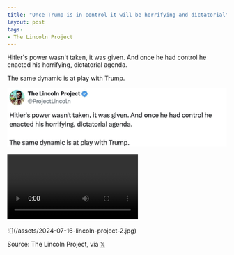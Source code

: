 ```yaml
---
title: "Once Trump is in control it will be horrifying and dictatorial"
layout: post
tags:
- The Lincoln Project
---
```


Hitler's power wasn't taken, it was given. And once he had control he enacted his horrifying, dictatorial agenda.

The same dynamic is at play with Trump.

![](/assets/2024-07-16-lincoln-project-1.jpg)
<div class="embed-responsive embed-responsive-16by9" style="margin-bottom: 1em;">
	<video class="embed-responsive-item" controls src="https://www.glockspiel.com/impeach45/2024-07-16-lincoln-project.mp4">
	</video>
</div>
![](/assets/2024-07-16-lincoln-project-2.jpg)

Source: The Lincoln Project, via [𝕏](https://x.com)
